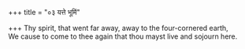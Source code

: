 +++
title = "०३ यत्ते भूमिं"

+++
Thy spirit, that went far away, away to the four-cornered earth,  
     We cause to come to thee again that thou mayst live and sojourn here.